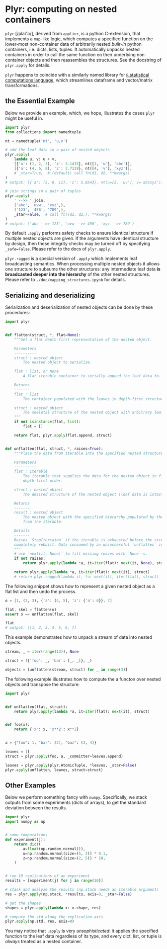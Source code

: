 # Plyr: computing on nested containers 

`plyr` \[/plaɪ'ə/\], derived from `applier`, is a python C-extension, that implements
a `map`-like logic, which computes a specified function on the lower-most non-container
data of arbitrarily nested *built-in* python containers, i.e. dicts, lists, tuples.
It automatically unpacks nested containers in order to call the same function on their
underlying non-container objects and then reassembles the structures. See the docstring
of `plyr.apply` for details.

`plyr` happens to coincide with a similarly named library for [`R` statistical computations
language](https://www.r-project.org/), which streamlines dataframe and vector/matrix
transformations.


## the Essential Example

Below we provide an example, which, we hope, illustrates the cases `plyr` might be useful in.

```python
import plyr
from collections import namedtuple

nt = namedtuple('nt', 'u,v')

# add the leaf data in a pair of nested objects
plyr.apply(
    lambda u, v: u + v,
    [{'a': (1, 2, 3), 'z': 3.1415}, nt([1, 'u'], 'abc')],
    [{'a': (4, 6, 8), 'z': 2.7128}, nt([4, 'v'], 'xyz')],
    # _star=True,  # (default) call fn(d1, d2, **kwargs)
)
# output: [{'a': (5, 8, 11), 'z': 5.8543}, nt(u=[5, 'uv'], v='abcxyz')]

# join strings in a pair of tuples
plyr.apply(
    ' -->> '.join,
    ('abc', 'uvw', 'xyz',),
    ('123', '456', '789',),
    _star=False,  # call fn((d1, d2,), **kwargs)
)
# output: ('abc -->> 123', 'uvw -->> 456', 'xyz -->> 789')
```

By default `.apply` performs safety checks to ensure identical structure if multiple
nested objects are given. If the arguments have identical structure by design, then
these integrity checks may be turned off by specifying `_safe=False`. Please refer
to the docs of `plyr.apply`.

`plyr.ragged` is a special version of `.apply` which implements leaf broadcasting
semantics. When processing multiple nested objects it allows one structure to subsume
the other structures: any intermediate leaf data **is broadcasted deeper into the hierarchy**
of the other nested structures. Please refer to `./doc/mapping_structures.ipynb` for
details.


## Serializing and deserializing

Serialization and deserialization of nested objects can be done by these procedures:

```python
import plyr


def flatten(struct, *, flat=None):
    """Get a flat depth-first representation of the nested object.

    Parameters
    ----------
    struct : nested object
        The nested object to serialize.

    flat : list, or None
        A flat iterable container to serially append the leaf data to.

    Returns
    -------
    flat : list
        The container populated with the leaves in depth-first structure order.

    struct : nested object
        The skeletal structure of the nested object with arbitrary leaf data.
    """
    if not isinstance(flat, list):
        flat = []

    return flat, plyr.apply(flat.append, struct)


def unflatten(flat, struct, *, raises=True):
    """Place the data from iterable into the specified nested structure.

    Parameters
    ----------
    flat : iterable
        The iterable that supplies the data for the nested object in fifo
        depth-first order.

    struct : nested object
        The desired structure of the nested object (leaf data is intact).

    Returns
    -------
    result : nested object
        The nested object with the specified hierarchy populated by the data
        from the iterable.

    Details
    -------
    Raises `StopItertaion` if the iterable is exhausted before the structure is
    completely rebuilt. Data consumed by an unsuccessful `unflatten` is LOST.
    """
    # use `next(it, None)` to fill missing leaves with `None`-s.
    if not raises:
        return plyr.apply(lambda *a, it=iter(flat): next(it, None), struct)

    return plyr.apply(lambda *a, it=iter(flat): next(it), struct)
    # return plyr.ragged(lambda it, *a: next(it), iter(flat), struct)
```

The following snippet shows how to represent a given nested object as a flat list
and then undo the process.

```python
o = [1, (2, 3), {'a': (4, 5), 'z': {'a': 6}}, 7]

flat, skel = flatten(o)
assert o == unflatten(flat, skel)

flat
# output: ([1, 2, 3, 4, 5, 6, 7]
```

This example demonstrates how to unpack a stream of data into nested objects.

```python
stream, _ = iter(range(13)), None

struct = ({'foo': _, 'bar': [_, _]}, _)

objects = [unflatten(stream, struct) for _ in range(3)]
```

The following example illustrates how to compute the a functon over nested objects
and transpose the structure:

```python
import plyr


def unflatten(flat, struct):
    return plyr.apply(lambda *a, it=iter(flat): next(it), struct)


def foo(x):
    return {'x': x, 'x**2': x**2}


a = {"foo": 1, "bar": [2], "baz": (3, 4)}

leaves = []
struct = plyr.apply(foo, a, _committer=leaves.append)

leaves = plyr.apply(plyr.AtomicTuple, *leaves, _star=False)
plyr.apply(unflatten, leaves, struct=struct)
```

## Other Examples

Below we perform something fancy with `numpy`. Specifically, we stack outputs from some
experiments (dicts of arrays), to get the standard deviation between the results.

```python
import plyr
import numpy as np


# some computations
def experiment(j):
    return dict(
        a=float(np.random.normal()),
        u=np.random.normal(size=(5, 2)) * 0.1,
        z=np.random.normal(size=(2, 5)) * 10,
    )


# run 10 replications of an experiment
results = [experiment(j) for j in range(10)]

# stack and analyze the results (np.stack needs an iterable argument)
res = plyr.apply(np.stack, *results, axis=0, _star=False)

# get the shapes
shapes = plyr.apply(lambda x: x.shape, res)

# compute the std along the replication axis
plyr.apply(np.std, res, axis=0)
```

You may notice that `.apply` is very _unsophisticated_: it applies the specified function
to the leaf data regardless of its type, and every dict, list, or tuple is _always_ treated
as a nested container.

